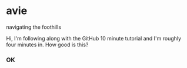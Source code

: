 # avie
navigating the foothills

Hi, I'm following along with the GitHub 10 minute tutorial and I'm roughly four minutes in.
How good is this?

### OK
